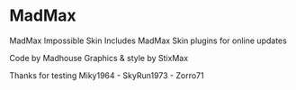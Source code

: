 # MadMax
MadMax Impossible Skin
Includes MadMax Skin plugins for online updates


Code by Madhouse
Graphics & style by StixMax

Thanks for testing
Miky1964 - SkyRun1973 - Zorro71
